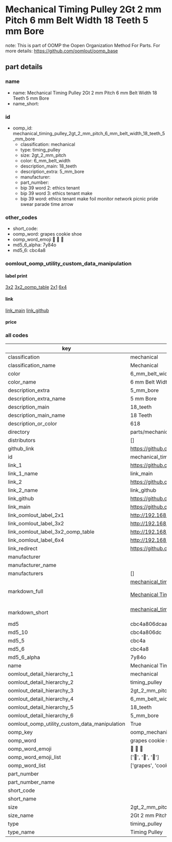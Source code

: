 # Mechanical Timing Pulley 2Gt 2 mm Pitch 6 mm Belt Width 18 Teeth 5 mm Bore  

note: This is part of OOMP the Oopen Organization Method For Parts. For more details: https://github.com/oomlout/oomp_base

##  part details
  







### name
* name: Mechanical Timing Pulley 2Gt 2 mm Pitch 6 mm Belt Width 18 Teeth 5 mm Bore
* name_short: 
### id
* oomp_id: mechanical_timing_pulley_2gt_2_mm_pitch_6_mm_belt_width_18_teeth_5_mm_bore
  * classification: mechanical
  * type: timing_pulley
  * size: 2gt_2_mm_pitch
  * color: 6_mm_belt_width
  * description_main: 18_teeth
  * description_extra: 5_mm_bore
  * manufacturer: 
  * part_number: 
  * bip 39 word 2: ethics tenant
  * bip 39 word 3: ethics tenant make
  * bip 39 word: ethics tenant make foil monitor network picnic pride swear parade time arrow

### other_codes
* short_code: 
* oomp_word: grapes cookie shoe
* oomp_word_emoji :grapes: :cookie: :shoe:
* md5_6_alpha: 7y84o
* md5_6: cbc4a8






### oomlout_oomp_utility_custom_data_manipulation
#### label print
[3x2](http://192.168.1.245:1112/?label=oomp%207y84o)
[3x2_oomp_table](http://192.168.1.108:1112/?label=oomp%207y84o)
[2x1](http://192.168.1.242:1112/?label=oomp%207y84o)
[6x4](http://192.168.1.55:1112/?label=oomp%207y84o)    

#### link

[link_main](https://github.com/oomlout/oomlout_oomp_version_1_messy/tree/main/parts/mechanical_timing_pulley_2gt_2_mm_pitch_6_mm_belt_width_18_teeth_5_mm_bore) [link_github](https://github.com/oomlout/oomlout_oomp_version_1_messy/tree/main/parts/mechanical_timing_pulley_2gt_2_mm_pitch_6_mm_belt_width_18_teeth_5_mm_bore)                             

#### price







### all codes 
| key | value |  
| --- | --- |  
| classification | mechanical |  
| classification_name | Mechanical |  
| color | 6_mm_belt_width |  
| color_name | 6 mm Belt Width |  
| description_extra | 5_mm_bore |  
| description_extra_name | 5 mm Bore |  
| description_main | 18_teeth |  
| description_main_name | 18 Teeth |  
| description_or_color | 618 |  
| directory | parts/mechanical_timing_pulley_2gt_2_mm_pitch_6_mm_belt_width_18_teeth_5_mm_bore |  
| distributors | [] |  
| github_link | https://github.com/oomlout/oomlout_oomp_part_src/tree/main/parts/mechanical_timing_pulley_2gt_2_mm_pitch_6_mm_belt_width_18_teeth_5_mm_bore |  
| id | mechanical_timing_pulley_2gt_2_mm_pitch_6_mm_belt_width_18_teeth_5_mm_bore |  
| link_1 | https://github.com/oomlout/oomlout_oomp_version_1_messy/tree/main/parts/mechanical_timing_pulley_2gt_2_mm_pitch_6_mm_belt_width_18_teeth_5_mm_bore |  
| link_1_name | link_main |  
| link_2 | https://github.com/oomlout/oomlout_oomp_version_1_messy/tree/main/parts/mechanical_timing_pulley_2gt_2_mm_pitch_6_mm_belt_width_18_teeth_5_mm_bore |  
| link_2_name | link_github |  
| link_github | https://github.com/oomlout/oomlout_oomp_version_1_messy/tree/main/parts/mechanical_timing_pulley_2gt_2_mm_pitch_6_mm_belt_width_18_teeth_5_mm_bore |  
| link_main | https://github.com/oomlout/oomlout_oomp_version_1_messy/tree/main/parts/mechanical_timing_pulley_2gt_2_mm_pitch_6_mm_belt_width_18_teeth_5_mm_bore |  
| link_oomlout_label_2x1 | http://192.168.1.242:1112/?label=oomp%207y84o |  
| link_oomlout_label_3x2 | http://192.168.1.245:1112/?label=oomp%207y84o |  
| link_oomlout_label_3x2_oomp_table | http://192.168.1.108:1112/?label=oomp%207y84o |  
| link_oomlout_label_6x4 | http://192.168.1.55:1112/?label=oomp%207y84o |  
| link_redirect | https://github.com/oomlout/oomlout_oomp_version_1_messy/tree/main/parts/mechanical_timing_pulley_2gt_2_mm_pitch_6_mm_belt_width_18_teeth_5_mm_bore |  
| manufacturer |  |  
| manufacturer_name |  |  
| manufacturers | [] |  
| markdown_full | [mechanical_timing_pulley_2gt_2_mm_pitch_6_mm_belt_width_18_teeth_5_mm_bore](none)<br>[](none)<br>[Mechanical Timing Pulley 2Gt 2 Mm Pitch 6 Mm Belt Width 18 Teeth 5 Mm Bore](none)<br><br> |  
| markdown_short | [mechanical_timing_pulley_2gt_2_mm_pitch_6_mm_belt_width_18_teeth_5_mm_bore](none)<br><br> |  
| md5 | cbc4a806dcaa9486534785a70d37c26d |  
| md5_10 | cbc4a806dc |  
| md5_5 | cbc4a |  
| md5_6 | cbc4a8 |  
| md5_6_alpha | 7y84o |  
| name | Mechanical Timing Pulley 2Gt 2 mm Pitch 6 mm Belt Width 18 Teeth 5 mm Bore |  
| oomlout_detail_hierarchy_1 | mechanical |  
| oomlout_detail_hierarchy_2 | timing_pulley |  
| oomlout_detail_hierarchy_3 | 2gt_2_mm_pitch |  
| oomlout_detail_hierarchy_4 | 6_mm_belt_width |  
| oomlout_detail_hierarchy_5 | 18_teeth |  
| oomlout_detail_hierarchy_6 | 5_mm_bore |  
| oomlout_oomp_utility_custom_data_manipulation | True |  
| oomp_key | oomp_mechanical_timing_pulley_2gt_2_mm_pitch_6_mm_belt_width_18_teeth_5_mm_bore |  
| oomp_word | grapes cookie shoe |  
| oomp_word_emoji | :grapes: :cookie: :shoe: |  
| oomp_word_emoji_list | [':grapes:', ':cookie:', ':shoe:'] |  
| oomp_word_list | ['grapes', 'cookie', 'shoe'] |  
| part_number |  |  
| part_number_name |  |  
| short_code |  |  
| short_name |  |  
| size | 2gt_2_mm_pitch |  
| size_name | 2Gt 2 mm Pitch |  
| type | timing_pulley |  
| type_name | Timing Pulley |  
